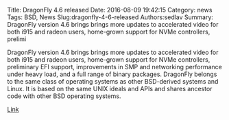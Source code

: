 Title: DragonFly 4.6 released
Date: 2016-08-09 19:42:15
Category: news
Tags: BSD, News
Slug:dragonfly-4-6-released
Authors:sedlav
Summary: DragonFly version 4.6 brings brings more updates to accelerated video for both i915 and radeon users, home-grown support for NVMe controllers, prelimi

DragonFly version 4.6 brings brings more updates to accelerated video for both i915 and radeon users, home-grown support for NVMe controllers, preliminary EFI support, improvements in SMP and networking performance under heavy load, and a full range of binary packages.
DragonFly belongs to the same class of operating systems as other BSD-derived systems and Linux. It is based on the same UNIX ideals and APIs and shares ancestor code with other BSD operating systems.

[Link](http://www.dragonflybsd.org/)
